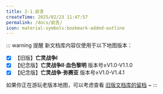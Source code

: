 ```yaml
---
title: 2-1.前言
createTime: 2025/02/23 11:47:57
permalink: /docs/前言/
icon: material-symbols:bookmark-added-outline
---
```

::: warning 提醒
新文档库内容仅使用于以下地图版本：

- [x] 【旧版】**亡灵战争Ⅰ**
- [x] 【纪念版】**亡灵战争Ⅱ·血色黎明** 版本号≥V1.0-V1.1.0
- [x] 【纪念版】**亡灵战争·弥赛亚** 版本号≥V1.0-V1.4.1

如果你正在游玩老版本地图，可以考虑查看 [旧版文档库的留档](/docs/目录/) ~
:::

